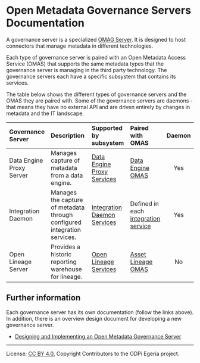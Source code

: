 <!-- SPDX-License-Identifier: CC-BY-4.0 -->
<!-- Copyright Contributors to the ODPi Egeria project. -->

# Open Metadata Governance Servers Documentation

A governance server is a specialized [OMAG Server](../../../open-metadata-publication/website/omag-server/omag-server.md).
It is designed to host connectors that manage metadata in different technologies.

Each type of governance server is paired with an Open Metadata Access Service (OMAS) that supports
the same metadata types that the governance server is managing in the third party technology.
The governance servers each have a specific subsystem that contains its services.

The table below shows the different types of governance servers and the OMAS they are paired with.
Some of the governance servers are daemons - that means they have no external API and are driven
entirely by changes in metadata and the IT landscape.

| Governance Server | Description | Supported by subsystem | Paired with OMAS | Daemon |
|:----------------- | :---------- | :--------------------- | :--------------- | :-----:|
| Data Engine Proxy Server | Manages capture of metadata from a data engine. | [Data Engine Proxy Services](../data-engine-proxy-services) | [Data Engine OMAS](../../access-services/data-engine) | Yes |
| Integration Daemon | Manages the capture of metadata through configured integration services. | [Integration Daemon Services](../integration-daemon-services) | Defined in each [integration service](../../integration-services) | Yes |
| Open Lineage Server | Provides a historic reporting warehouse for lineage. | [Open Lineage Services](../open-lineage-services) | [Asset Lineage OMAS](../../access-services/asset-lineage) | No |

## Further information

Each governance server has its own documentation (follow the links above).  In addition, there is an
overview design document for developing a new governance server.

* [Designing and Implementing an Open Metadata Governance Server](design)


----
License: [CC BY 4.0](https://creativecommons.org/licenses/by/4.0/),
Copyright Contributors to the ODPi Egeria project.